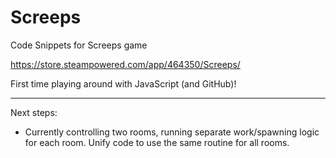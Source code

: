 # Screeps
Code Snippets for Screeps game

https://store.steampowered.com/app/464350/Screeps/

First time playing around with JavaScript (and GitHub)!


------------------------------

Next steps:
- Currently controlling two rooms, running separate work/spawning logic for each room. Unify code to use the same routine for all rooms.
